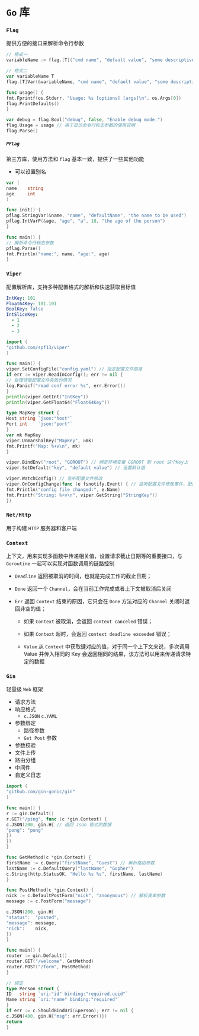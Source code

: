 # `Go` 库

### `Flag`

提供方便的接口来解析命令行参数

```go
// 格式一
variableName := flag.[T]("cmd name", "default value", "some descriptive information")

// 格式二
var variableName T
flag.[T]Var(&variableName, "cmd name", "default value", "some descriptive information")

func usage() {
fmt.Fprintf(os.Stderr, "Usage: %s [options] [args]\n", os.Args[0])
flag.PrintDefaults()
}

var debug = flag.Bool("debug", false, "Enable debug mode.")
flag.Usage = usage // 用于显示命令行标志参数的使用说明
flag.Parse()

```

##### `PFlag`

第三方库，使用方法和 `flag` 基本一致，提供了一些其他功能

- 可以设置别名

```go
var (
name    string
age     int
)

func init() {
pflag.StringVar(&name, "name", "defaultName", "the name to be used")
pflag.IntVarP(&age, "age", "a", 18, "the age of the person")
}

func main() {
// 解析命令行标志参数
pflag.Parse()
fmt.Println("name:", name, "age:", age)
}

```

### `Viper`

配置解析库，支持多种配置格式的解析和快速获取目标值

```yaml
IntKey: 101
Float64Key: 101.101
BoolKey: false
IntSliceKey:
  - 1
  - 2
  - 3
```

```go
import (
"github.com/spf13/viper"
)

func main() {
viper.SetConfigFile("config.yaml") // 指定配置文件路径
if err := viper.ReadInConfig(); err != nil {
// 处理读取配置文件失败的情况
log.Panicf("read conf error %s", err.Error())
}
println(viper.GetInt("IntKey"))
println(viper.GetFloat64("Float64Key"))

type MapKey struct {
Host string `json:"host"`
Port int    `json:"port"`
}
var mk MapKey
viper.UnmarshalKey("MapKey", &mk)
fmt.Printf("Map: %+v\n", mk)
}

viper.BindEnv("root", "GOROOT") // 绑定环境变量 GOROOT 到 root 这个Key上
viper.SetDefault("key", "default value") // 设置默认值

viper.WatchConfig() // 监听配置文件修改
viper.OnConfigChange(func (e fsnotify.Event) { // 监听配置文件修改事件，配置文件修改时触发
fmt.Println("config file changed:", e.Name)
fmt.Printf("String: %+v\n", viper.GetString("StringKey"))
})

```

### `Net/Http`

用于构建 `HTTP` 服务器和客户端

### `Context`

上下文，用来实现多函数中传递相关值，设置请求截止日期等的重要接口，与 `Goroutine` 一起可以实现对函数调用的链路控制

- `Deadline` 返回被取消的时间，也就是完成工作的截止日期；

- `Done` 返回一个 `Channel`，会在当前工作完成或者上下文被取消后关闭

- `Err` 返回 `Context` 结束的原因，它只会在 `Done` 方法对应的 `Channel` 关闭时返回非空的值；

    - 如果 `Context` 被取消，会返回 `context canceled` 错误；

    - 如果 `Context` 超时，会返回 `context deadline exceeded` 错误；

    - `Value` 从 `Context` 中获取键对应的值，对于同一个上下文来说，多次调用 Value 并传入相同的 Key
      会返回相同的结果，该方法可以用来传递请求特定的数据

### `Gin`

轻量级 `Web` 框架

- 请求方法
- 响应格式
    - `c.JSON` `c.YAML`
- 参数绑定
    - 路径参数
    - `Get Post` 参数
- 参数校验
- 文件上传
- 路由分组
- 中间件
- 自定义日志

```go
import (
"github.com/gin-gonic/gin"
)

func main() {
r := gin.Default()
r.GET("/ping", func (c *gin.Context) {
c.JSON(200, gin.H{ // 返回 Json 格式的数据
"pong": "pong"
})
})
}

func GetMethod(c *gin.Context) {
firstName := c.Query("firstName", "Guest") // 解析路由参数
lastName := c.DefaultQuery("lastName", "Gopher")
c.String(http.StatusOK, "Hello %s %s", firstName, lastName)
}

func PostMethod(c *gin.Context) {
nick := c.DefaultPostForm("nick", "anonymous") // 解析表单参数
message := c.PostForm("message")

c.JSON(200, gin.H{
"status":  "posted",
"message": message,
"nick":    nick,
})
}

func main() {
router := gin.Default()
router.GET("/welcome", GetMethod)
router.POST("/form", PostMethod)
}

// 绑定
type Person struct {
ID   string `uri:"id" binding:"required,uuid"`
Name string `uri:"name" binding:"required"`
}
if err := c.ShouldBindUri(&person); err != nil {
c.JSON(400, gin.H{"msg": err.Error()})
return
}

```

